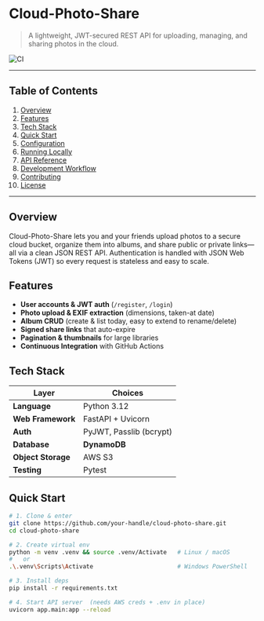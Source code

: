 # Cloud-Photo-Share

> A lightweight, JWT-secured REST API for uploading, managing, and sharing photos in the cloud.

![CI](https://github.com/sathwikreddyshamakuri/cloud-photo-share/actions/workflows/ci.yaml/badge.svg?branch=main)



---

## Table of Contents
1. [Overview](#overview)  
2. [Features](#features)  
3. [Tech Stack](#tech-stack)  
4. [Quick Start](#quick-start)  
5. [Configuration](#configuration)  
6. [Running Locally](#running-locally)  
7. [API Reference](#api-reference)  
8. [Development Workflow](#development-workflow)  
9. [Contributing](#contributing)  
10. [License](#license)

---

## Overview
Cloud-Photo-Share lets you and your friends upload photos to a secure cloud bucket, organize them into albums, and share public or private links—all via a clean JSON REST API. Authentication is handled with JSON Web Tokens (JWT) so every request is stateless and easy to scale.

## Features
- **User accounts & JWT auth** (`/register`, `/login`)
- **Photo upload & EXIF extraction** (dimensions, taken-at date)
- **Album CRUD** (create & list today, easy to extend to rename/delete)
- **Signed share links** that auto-expire
- **Pagination & thumbnails** for large libraries
- **Continuous Integration** with GitHub Actions

## Tech Stack
| Layer               | Choices |
|---------------------|---------|
| **Language**        | Python 3.12 |
| **Web Framework**   | FastAPI + Uvicorn |
| **Auth**            | PyJWT, Passlib (bcrypt) |
| **Database**        | **DynamoDB** |
| **Object Storage**  | AWS S3 |
| **Testing**         | Pytest |

## Quick Start
```bash
# 1. Clone & enter
git clone https://github.com/your-handle/cloud-photo-share.git
cd cloud-photo-share

# 2. Create virtual env
python -m venv .venv && source .venv/Activate   # Linux / macOS
#   or
.\.venv\Scripts\Activate                        # Windows PowerShell

# 3. Install deps
pip install -r requirements.txt

# 4. Start API server  (needs AWS creds + .env in place)
uvicorn app.main:app --reload
